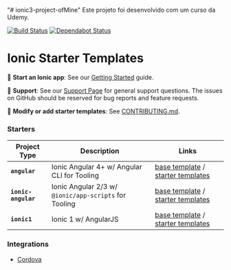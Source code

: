 "# ionic3-project-ofMine" 
Este projeto foi desenvolvido com um curso da Udemy. 

[![Build Status][circle-badge]][circle-badge-url]
[![Dependabot Status](https://api.dependabot.com/badges/status?host=github&identifier=109052620)](https://dependabot.com)

# Ionic Starter Templates

:book: **Start an Ionic app**: See our [Getting
Started](https://ionicframework.com/getting-started/) guide.

:mega: **Support**: See our [Support Page][ionic-support] for general
support questions. The issues on GitHub should be reserved for bug reports and
feature requests.

:sparkling_heart: **Modify or add starter templates**: See
[CONTRIBUTING.md](https://github.com/ionic-team/starters/blob/master/CONTRIBUTING.md).

### Starters

Project Type        | Description                                           | Links
--------------------|-------------------------------------------------------|-------
**`angular`**       | Ionic Angular 4+ w/ Angular CLI for Tooling           | [base template](https://github.com/ionic-team/starters/tree/master/angular/base) / [starter templates](https://github.com/ionic-team/starters/tree/master/angular/official)
**`ionic-angular`** | Ionic Angular 2/3 w/ `@ionic/app-scripts` for Tooling | [base template](https://github.com/ionic-team/starters/tree/master/ionic-angular/base) / [starter templates](https://github.com/ionic-team/starters/tree/master/ionic-angular/official)
**`ionic1`**        | Ionic 1 w/ AngularJS                                  | [base template](https://github.com/ionic-team/starters/tree/master/ionic1/base) / [starter templates](https://github.com/ionic-team/starters/tree/master/ionic1/official)

### Integrations

* [Cordova](https://github.com/ionic-team/starters/tree/master/integrations/cordova)

[ionic-support]: https://ionicframework.com/support

[circle-badge]: https://circleci.com/gh/ionic-team/starters.svg?style=shield
[circle-badge-url]: https://circleci.com/gh/ionic-team/starters

